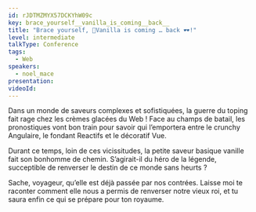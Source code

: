 ```yaml
---
id: rJDTMZMYX57DCKYhW09c
key: brace_yourself__vanilla_is_coming__back__
title: "Brace yourself, 🍦Vanilla is coming … back 🕶!"
level: intermediate
talkType: Conference 
tags:
  - Web
speakers:
  - noel_mace
presentation:
videoId:
---
```

Dans un monde de saveurs complexes et sofistiquées, la guerre du toping fait rage chez les crèmes glacées du Web ! Face au champs de batail, les pronostiques vont bon train pour savoir qui l’emportera entre le crunchy Angulaire, le fondant Reactifs et le décoratif Vue.

Durant ce temps, loin de ces vicissitudes, la petite saveur basique vanille fait son bonhomme de chemin. S’agirait-il du héro de la légende, succeptible de renverser le destin de ce monde sans heurts ?

Sache, voyageur, qu’elle est déjà passée par nos contrées. Laisse moi te raconter comment elle nous a permis de renverser notre vieux roi, et tu saura enfin ce qui se prépare pour ton royaume.

